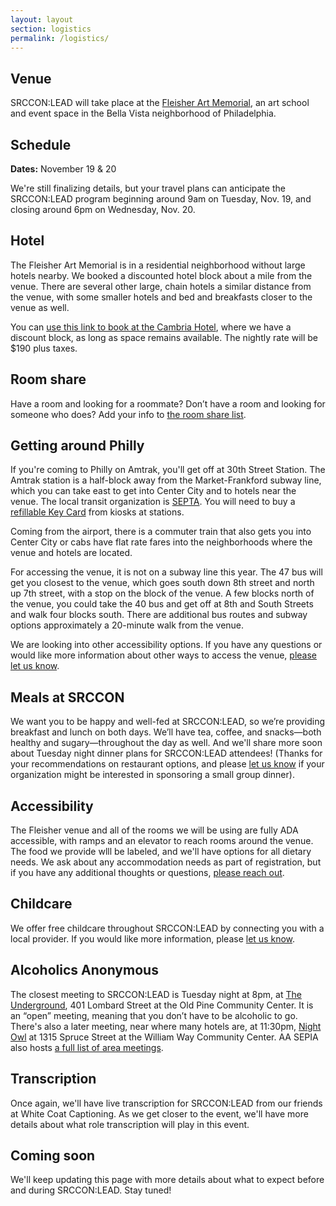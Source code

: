 ```yaml
---
layout: layout
section: logistics
permalink: /logistics/
---
```


## Venue

SRCCON:LEAD will take place at the [Fleisher Art Memorial](https://fleisher.org), an art school and event space in the Bella Vista neighborhood of Philadelphia.

## Schedule

**Dates:** November 19 & 20

We're still finalizing details, but your travel plans can anticipate the SRCCON:LEAD program beginning around 9am on Tuesday, Nov. 19, and closing around 6pm on Wednesday, Nov. 20.

## Hotel

The Fleisher Art Memorial is in a residential neighborhood without large hotels nearby. We booked a discounted hotel block about a mile from the venue. There are several other large, chain hotels a similar distance from the venue, with some smaller hotels and bed and breakfasts closer to the venue as well.

You can [use this link to book at the Cambria Hotel](https://www.choicehotels.com/reservations/groups/ef61n6?source=EMCHGGI&appl_group=EMCHGGI), where we have a discount block, as long as space remains available. The nightly rate will be $190 plus taxes. 

## Room share

Have a room and looking for a roommate? Don’t have a room and looking for someone who does? Add your info to [the room share list](https://docs.google.com/spreadsheets/d/1VDTS7qk8wSvVEbw7u__e9Y8I2IeuH4XWtvcE1AfS69s/edit#gid=0).

## Getting around Philly

If you're coming to Philly on Amtrak, you'll get off at 30th Street Station. The Amtrak station is a half-block away from the Market-Frankford subway line, which you can take east to get into Center City and to hotels near the venue. The local transit organization is [SEPTA](http://septa.org/). You will need to buy a [refillable Key Card](http://www.septa.org/fares/pass/key.html) from kiosks at stations.

Coming from the airport, there is a commuter train that also gets you into Center City or cabs have flat rate fares into the neighborhoods where the venue and hotels are located.

For accessing the venue, it is not on a subway line this year. The 47 bus will get you closest to the venue, which goes south down 8th street and north up 7th street, with a stop on the block of the venue. A few blocks north of the venue, you could take the 40 bus and get off at 8th and South Streets and walk four blocks south. There are additional bus routes and subway options approximately a 20-minute walk from the venue.

We are looking into other accessibility options. If you have any questions or would like more information about other ways to access the venue, [please let us know](mailto:srccon@opennews.org).

## Meals at SRCCON

We want you to be happy and well-fed at SRCCON:LEAD, so we’re providing breakfast and lunch on both days. We’ll have tea, coffee, and snacks—both healthy and sugary—throughout the day as well. And we'll share more soon about Tuesday night dinner plans for SRCCON:LEAD attendees! (Thanks for your recommendations on restaurant options, and please [let us know](mailto:srccon@opennews.org) if your organization might be interested in sponsoring a small group dinner).

## Accessibility

The Fleisher venue and all of the rooms we will be using are fully ADA accessible, with ramps and an elevator to reach rooms around the venue. The food we provide wlll be labeled, and we'll have options for all dietary needs. We ask about any accommodation needs as part of registration, but if you have any additional thoughts or questions, [please reach out](mailto:srccon@opennews.org).

## Childcare

We offer free childcare throughout SRCCON:LEAD by connecting you with a local provider. If you would like more information, please [let us know](mailto:srccon@opennews.org).

## Alcoholics Anonymous

The closest meeting to SRCCON:LEAD is Tuesday night at 8pm, at [The Underground](https://www.aasepia.org/meetings/401-lombard-street-center-city-pa-19147-the-underground-tuesday-20-00-obb-101243/?tsml-day=2&tsml-region=5007), 401 Lombard Street at the Old Pine Community Center. It is an “open” meeting, meaning that you don’t have to be alcoholic to go. There's also a later meeting, near where many hotels are, at 11:30pm, [Night Owl](https://www.aasepia.org/meetings/1315-spruce-street-center-city-pa-19107-night-owl-tuesday-23-30-ob-162665/?tsml-day=2&tsml-region=5007) at 1315 Spruce Street at the William Way Community Center. AA SEPIA also hosts [a full list of area meetings](http://www.aasepia.org/meetings/).

## Transcription

Once again, we'll have live transcription for SRCCON:LEAD from our friends at White Coat Captioning. As we get closer to the event, we'll have more details about what role transcription will play in this event. 

## Coming soon

We'll keep updating this page with more details about what to expect before and during SRCCON:LEAD. Stay tuned!